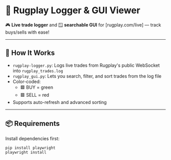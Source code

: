 # 🧾 Rugplay Logger & GUI Viewer

🎮 **Live trade logger** and 🪟 **searchable GUI** for [rugplay.com/live] — track buys/sells with ease!

---

## 🚀 How It Works

- `rugplay-logger.py`: Logs live trades from Rugplay's public WebSocket into `rugplay_trades.log`
- `rugplay_gui.py`: Lets you search, filter, and sort trades from the log file
- Color-coded:
  - 🟩 BUY = green
  - 🟥 SELL = red
- Supports auto-refresh and advanced sorting

---

## 📦 Requirements

Install dependencies first:

```bash
pip install playwright
playwright install
